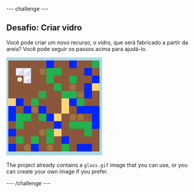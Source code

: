 \--- challenge \---

## Desafio: Criar vidro

Você pode criar um novo recurso, o vidro, que será fabricado a partir da areia? Você pode seguir os passos acima para ajudá-lo.

![screenshot](images/craft-glass.png)

The project already contains a `glass.gif` image that you can use, or you can create your own image if you prefer.

\--- /challenge \---